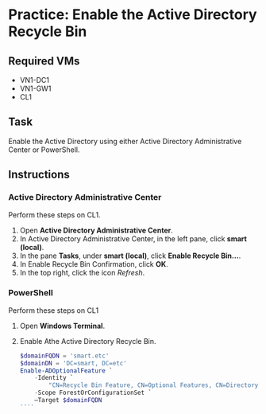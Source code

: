 # Practice: Enable the Active Directory Recycle Bin

## Required VMs

* VN1-DC1
* VN1-GW1
* CL1

## Task

Enable the Active Directory  using either Active Directory Administrative Center or PowerShell.

## Instructions

### Active Directory Administrative Center

Perform these steps on CL1.

1. Open **Active Directory Administrative Center**.
1. In Active Directory Administrative Center, in the left pane, click **smart (local)**.
1. In the pane **Tasks**, under **smart (local)**, click **Enable Recycle Bin...**.
1. In Enable Recycle Bin Confirmation, click **OK**.
1. In the top right, click the icon *Refresh*.

### PowerShell

Perform these steps on CL1

1. Open **Windows Terminal**.
1. Enable Athe Active Directory Recycle Bin.

    `````powershell
    $domainFQDN = 'smart.etc'
    $domainDN = 'DC=smart, DC=etc'
    Enable-ADOptionalFeature `
        -Identity `
            "CN=Recycle Bin Feature, CN=Optional Features, CN=Directory Service, CN=Windows NT, CN=Services, CN=Configuration, $domainDN" `
        -Scope ForestOrConfigurationSet `
        –Target $domainFQDN
    ````
